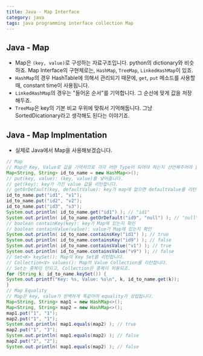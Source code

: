 ```yaml
---
title: Java - Map Interface
category: java
tags: java programming interface collection Map
---
```


## Java - Map

- Map은 `(key, value)`로 구성하는 자료구조입니다. python의 dictionary와 비슷하죠. Map Interface의 구현체로는, `HashMap`, `TreeMap`, `LinkedHashMap`이 있죠.
- `HashMap`의 경우 HashTable에 의해서 관리되기 때문에, `get`, `put` 메소드를 사용할 때, constant time이 사용됩니다.
- `LinkedHashMap`의 경우는 "들어온 순서"를 기억합니다. 그 순선에 맞게 값을 저장해두죠.
- `TreeMap`은 key의 기본 비교 우위에 맞춰서 기억해둡니다. 그냥 SortedDicationary라고 생각해도 된다는 이야기죠.

## Java - Map Implmentation

- 실제로 Java에서 Map을 사용해보겠습니다.

```java
// Map
// Map은 Key, Value로 값을 기억하므로 각각 어떤 Type이 되어야 하는지 선언해주어야 합니다.
Map<String, String> id_to_name = new HashMap<>();
// put(key, value): (key, value)를 넣어줍니다.
// get(key): key가 가진 value 값을 리턴합니다.
// getOrDefault(key, defaultValue): key가 map에 없으면 defaultValue를 리턴합니다.
id_to_name.put("id1", "v1");
id_to_name.put("id2", "v2");
id_to_name.put("id3", "v3");
System.out.println( id_to_name.get("id1") ); // "id1"
System.out.println( id_to_name.getOrDefault("id9", "null") ); // "null"
// boolean containKey(key): key가 Map에 있는지 확인
// boolean containValue(value): value가 Map에 있는지 확인
System.out.println( id_to_name.containsKey("id1") ); // true
System.out.println( id_to_name.containsKey("id9") ); // false
System.out.println( id_to_name.containsValue("v1") ); // true
System.out.println( id_to_name.containsValue("v9") ); // false
// Set<K> keySet(): Map의 Key Set를 리턴합니다.
// Collection<V> values(): Map의 Value Collection를 리턴합니다.
// Set는 중복이 안되고, Collection은 중복이 허용되죠.
for (String k: id_to_name.keySet()) {
System.out.printf("Key: %s, Value: %s\n", k, id_to_name.get(k));
}
// Map Equality
// Map은 key, value가 완벽하게 똑같아야 equality가 성립됩니다.
Map<String, String> map1 = new HashMap<>();
Map<String, String> map2 = new HashMap<>();
map1.put("1", "1");
map2.put("1", "1");
System.out.println( map1.equals(map2) ); // true
map2.put("1", "3");
System.out.println( map1.equals(map2) ); // false
map2.put("2", "2");
System.out.println( map1.equals(map2) ); // false
```
